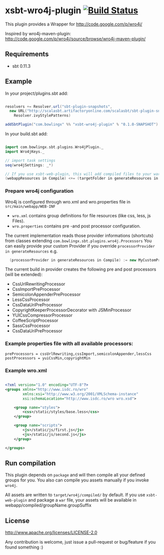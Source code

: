 xsbt-wro4j-plugin [![Build Status](https://secure.travis-ci.org/BowlingX/xsbt-wro4j-plugin.png?branch=master)](http://travis-ci.org/BowlingX/xsbt-wro4j-plugin)
==========

This plugin provides a Wrapper for http://code.google.com/p/wro4j/

Inspired by wro4j-maven-plugin:
http://code.google.com/p/wro4j/source/browse/wro4j-maven-plugin/

## Requirements

* sbt 0.11.3

## Example

In your project/plugins.sbt add:

```scala

resolvers += Resolver.url("sbt-plugin-snapshots",
  new URL("http://scalasbt.artifactoryonline.com/scalasbt/sbt-plugin-snapshots/"))(
    Resolver.ivyStylePatterns)

addSbtPlugin("com.bowlingx" %% "xsbt-wro4j-plugin" % "0.1.0-SNAPSHOT")

```

In your build.sbt add:

```scala

import com.bowlingx.sbt.plugins.Wro4jPlugin._
import Wro4jKeys._

// import task settings
seq(wro4jSettings: _*)

// If you use xsbt-web-plugin, this will add compiled files to your war file:
(webappResources in Compile) <+= (targetFolder in generateResources in Compile)

```

### Prepare wro4j configuration

Wro4j is configured through wro.xml and wro.properties file in `src/main/webapp/WEB-INF`

* `wro.xml` contains group definitions for file resources (like css, less, js Files).
* `wro.properties` contains pre -and post processor configuration.

The current implementation reads those provider informations (shortcuts) from classes extending `com.bowlingx.sbt.plugins.wro4j.Processors`
You can easily provide your custom Provider if you override  `processorProvider in generateResources` e.g.

```scala
  (processorProvider in generateResources in Compile) := new MyCustomProviderForProcessors
```

The current build in provider creates the following pre and post processors (will be extended):

* CssUrlRewritingProcessor
* CssImportPreProcessor
* SemicolonAppenderPreProcessor
* LessCssProcessor
* CssDataUriPreProcessor
* CopyrightKeeperProcessorDecorator with JSMinProcessor
* YUICssCompressorProcessor
* CoffeeScriptProcessor
* SassCssProcessor
* CssDataUriPreProcessor

### Example properties file with all available processors:

```
preProcessors = cssUrlRewriting,cssImport,semicolonAppender,lessCss
postProcessors = yuiCssMin,copyrightMin
```


### Example wro.xml

```xml

<?xml version="1.0" encoding="UTF-8"?>
<groups xmlns="http://www.isdc.ro/wro"
        xmlns:xsi="http://www.w3.org/2001/XMLSchema-instance"
        xsi:schemaLocation="http://www.isdc.ro/wro wro.xsd">

    <group name="styles">
        <css>/static/styles/base.less</css>
    </group>

    <group name="scripts">
        <js>/static/js/first.js</js>
        <js>/static/js/second.js</js>
    </group>

</groups>

```

## Run compilation

This plugin depends on `package` and will then compile all your defined groups for you.
You also can compile you assets manually if you invoke `wro4j`.

All assets are written to `target/wro4j/compiled/` by default. If you use `xsbt-web-plugin` and package a `war` file,
your assets will be available in webapp/compiled/groupName.groupSuffix


## License
http://www.apache.org/licenses/LICENSE-2.0

Any contribution is welcome, just issue a pull-request or bug/feature if you found something :)